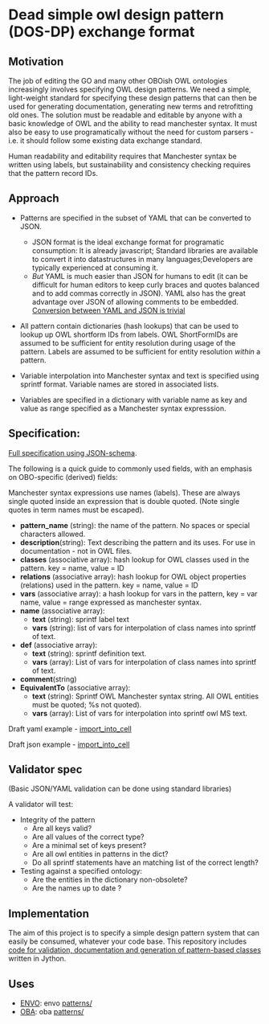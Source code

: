 # Dead simple owl design pattern (DOS-DP) exchange format

## Motivation

The job of editing the GO and many other OBOish OWL ontologies increasingly involves specifying OWL design patterns.  We need a simple, light-weight standard for specifying these design patterns that can then be used for generating documentation, generating new terms and retrofitting old ones. The solution must be readable and editable by anyone with a basic knowledge of OWL and the ability to read manchester syntax.  It must also be easy to use programatically without the need for custom parsers - i.e. it should follow some existing data exchange standard.

Human readability and editability requires that Manchester syntax be written using labels, but sustainability and consistency checking requires that the pattern record IDs. 

## Approach

* Patterns are specified in the subset of YAML that can be converted to JSON.
  * JSON format is the ideal exchange format for programatic consumption: It is already javascript; Standard libraries are available to convert it into datastructures in many languages;Developers are typically experienced at consuming it. 
  * *But* YAML is much easier than JSON for humans to edit (it can be difficult for human editors to keep curly braces and quotes balanced and to add commas correctly in JSON). YAML also has the great advantage over JSON of allowing comments to be embedded. [Conversion between YAML and JSON is trivial](http://yamltojson.com/)

* All pattern contain dictionaries (hash lookups) that can be used to lookup up OWL shortform IDs from labels.  OWL ShortFormIDs are assumed to be sufficient for entity resolution during usage of the pattern.  Labels are assumed to be sufficient for entity resolution _within_ a pattern.

* Variable interpolation into Manchester syntax and text is specified using sprintf format.  Variable names are stored in associated lists.

* Variables are specified in a dictionary with variable name as key and value as range specified as a Manchester syntax expresssion.

## Specification:

[Full specification using JSON-schema](https://github.com/dosumis/dead_simple_owl_design_patterns/tree/master/spec/README.md).

The following is a quick guide to commonly used fields, with an emphasis on OBO-specific (derived) fields:

Manchester syntax expressions use names (labels).  These are always single quoted inside an expression that is double quoted. (Note single quotes in term names must be escaped).

* __pattern\_name__ (string): the name of the pattern. No spaces or special characters allowed.
* __description__(string): Text describing the pattern and its uses.  For use in documentation - not in OWL files.
* __classes__ (associative array): hash lookup for OWL classes used in the pattern. key = name, value = ID
* __relations__ (associative array): hash lookup for OWL object properties (relations) used in the pattern. key = name, value = ID
* __vars__ (associative array): a hash lookup for vars in the pattern, key = var name, value = range expressed as manchester syntax.
* __name__  (associative array): 
  * __text__ (string): sprintf label text
  * __vars__ (string): list of vars for interpolation of class names into sprintf of text.
* __def__ (associative array): 
  * __text__ (string): sprintf definition text.  
  * __vars__ (array): List of vars for interpolation of class names into sprintf of text. 
* __comment__(string)
* __EquivalentTo__ (associative array): 
  * __text__ (string): Sprintf OWL Manchester syntax string.  All OWL entities must be quoted; %s not quoted).
  * __vars__ (array): List of vars for interpolation into sprintf owl MS text.


Draft yaml example - [import_into_cell](patterns/import_into_cell.yaml)

Draft json example - [import_into_cell](patterns/import_into_cell.json)


## Validator spec

(Basic JSON/YAML validation can be done using standard libraries)

A validator will test:
* Integrity of the pattern
  * Are all keys valid?
  * Are all values of the correct type?
  * Are a minimal set of keys present?
  * Are all owl entities in patterns in the dict?
  * Do all sprintf statements have an matching list of the correct length?
* Testing against a specified ontology:
  * Are the entities in the dictionary non-obsolete?
  * Are the names up to date ?

## Implementation

The aim of this project is to specify a simple design pattern system that can easily be consumed, whatever your code base.  This repository includes [code for validation, documentation and generation of pattern-based classes](https://github.com/dosumis/dead_simple_owl_design_patterns/tree/master/src) written in Jython.


## Uses

 * [ENVO](http://obofoundry.org/ontology/envo.html): envo [patterns/](https://github.com/EnvironmentOntology/envo/tree/master/src/envo/patterns)
 * [OBA](http://obofoundry.org/ontology/oba.html): oba [patterns/](https://github.com/EnvironmentOntology/oba/tree/master/src/oba/patterns)
